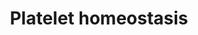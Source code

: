 ---
annotations:
- type: Pathway Ontology
  value: regulatory pathway
- type: Pathway Ontology
  value: homeostasis pathway
authors:
- MaintBot
- Egonw
- ReactomeTeam
- Anwesha
- Ryanmiller
description: 'Under normal conditions the vascular endothelium supports vasodilation,
  inhibits platelet adhesion and activation, suppresses coagulation, enhances fibrin
  cleavage and is anti-inflammatory in character. Under acute vascular trauma, vasoconstrictor
  mechanisms predominate and the endothelium becomes prothrombotic, procoagulatory
  and proinflammatory in nature. This is achieved by a reduction of endothelial dilating
  agents: adenosine, NO and prostacyclin; and by the direct action of ADP, serotonin
  and thromboxane on vascular smooth muscle cells to elicit their contraction (Becker
  et al. 2000).   Cyclooxygenase-2 (COX-2) and endothelial nitric oxide synthase (eNOS)
  are primarily expressed in endothelial cells. Both are important regulators of vascular
  function. Under normal conditions, laminar flow induces vascular endothelial COX-2
  expression and synthesis of Prostacyclin (PGI2) which in turn stimulates endothelial
  Nitric Oxide Synthase (eNOS) activity. PGI2 and NO both oppose platelet activation
  and aggregation, as does the CD39 ecto-ADPase, which decreases platelet activation
  and recruitment by metabolizing platelet-released ADP.   View original pathway at
  [http://www.reactome.org/PathwayBrowser/#DIAGRAM=418346 Reactome].'
last-edited: 2021-01-25
organisms:
- Homo sapiens
redirect_from:
- /index.php/Pathway:WP1885
- /instance/WP1885
schema-jsonld:
- '@context': https://schema.org/
  '@id': https://wikipathways.github.io/pathways/WP1885.html
  '@type': Dataset
  creator:
    '@type': Organization
    name: WikiPathways
  description: 'Under normal conditions the vascular endothelium supports vasodilation,
    inhibits platelet adhesion and activation, suppresses coagulation, enhances fibrin
    cleavage and is anti-inflammatory in character. Under acute vascular trauma, vasoconstrictor
    mechanisms predominate and the endothelium becomes prothrombotic, procoagulatory
    and proinflammatory in nature. This is achieved by a reduction of endothelial
    dilating agents: adenosine, NO and prostacyclin; and by the direct action of ADP,
    serotonin and thromboxane on vascular smooth muscle cells to elicit their contraction
    (Becker et al. 2000).   Cyclooxygenase-2 (COX-2) and endothelial nitric oxide
    synthase (eNOS) are primarily expressed in endothelial cells. Both are important
    regulators of vascular function. Under normal conditions, laminar flow induces
    vascular endothelial COX-2 expression and synthesis of Prostacyclin (PGI2) which
    in turn stimulates endothelial Nitric Oxide Synthase (eNOS) activity. PGI2 and
    NO both oppose platelet activation and aggregation, as does the CD39 ecto-ADPase,
    which decreases platelet activation and recruitment by metabolizing platelet-released
    ADP.   View original pathway at [http://www.reactome.org/PathwayBrowser/#DIAGRAM=418346
    Reactome].'
  keywords:
  - Prostacyclin:prostacyclin receptor:Gs (inactive)
  - 'PPP2CA '
  - 'P2RX4 '
  - NADP+
  - 'FGR '
  - 'NOS1 '
  - 'GNB5 '
  - 'ATP2A2 '
  - 'cinaciguat '
  - 'cGMP '
  - 'SLC8A3 '
  - 'SLC8A1 '
  - 'PL '
  - 'ATP2B4 '
  - Ca2+
  - MAPK14
  - 'ITPR2 '
  - 'KCNMB3 '
  - CRAC channel
  - ATP2A1-3
  - 'NO'
  - ORAI dimer
  - 'Phosphodiesterases, cyclic GMP-selective '
  - 'GUCY1A2 '
  - 'ATP2A3 '
  - 'p-Y-LRP8 '
  - ATP2B1-4
  - 'ORAI1 '
  - 'GNB4 '
  - CALM1
  - Cyclic GMP-dependent
  - Na+
  - 'TAGs '
  - 'GNG11 '
  - 'GNG5 '
  - protein kinases
  - 'TRPC7 '
  - 'GNG4 '
  - soluble
  - L-Arg
  - LDL:p-LRP8:FGR
  - 'ITPR3 '
  - 'P2RX1 '
  - NO:sGC:cinaciguat
  - 'KCNMB4 '
  - PTGIR:PGI2
  - FGR
  - PPi
  - p-T180,Y182-MAPK14
  - Activated
  - 'TRPC3(1-848) '
  - 'PPP2CB '
  - 'KCNMB1 '
  - 'GNB3 '
  - p-Y663,Y686-PECAM1(27-?)
  - LRP8
  - LDL:LRP8:FGR
  - CH3COO-
  - H2O
  - 'GNGT2 '
  - 'Mg2+ '
  - tetramer:I(1,4,5)P3:4xCa2+
  - Guanylate cyclase:NO
  - PECAM-1:SHP-1
  - 'KCNMA1 '
  - PTGIR
  - GTP
  - IRAG:IP3 receptor
  - 'PTGIR '
  - 'GNAS1 '
  - 'GNG12 '
  - 'PPP2R1A '
  - ATP
  - PTPN11
  - 'GTP '
  - 'p-Y663,Y686-PECAM1(27-?) '
  - 'DAG '
  - 'TRPC6 '
  - 'CHEST '
  - 'ATP2A1 '
  - H+
  - STIM1 Dimer
  - 'p-S657,S670-MRVI1 '
  - 'GNB2 '
  - NO:sGC:sGC
  - Cations
  - 'Ca2+ '
  - (PKGs)
  - 'GNG2 '
  - PLA2G4A
  - ADP
  - stimulators
  - 'PPP2R5C '
  - 'ATP '
  - LDL:LRP8
  - 'I(1,4,5)P3 '
  - cGMP-dependent
  - 'PPP2R5A '
  - (inactive)
  - BK channel
  - P2X
  - IP3R
  - 'P2RX7 '
  - 'APOB(28-4563) '
  - 'P2RX5 '
  - 'GNB1 '
  - 'LRP8 '
  - p-PECAM:PP2A
  - DAG-activated
  - TRPC3/6/7
  - 'P2RX3 '
  - 'KCNMB2 '
  - purinoreceptors:ATP
  - protein kinase
  - 'ORAI2 '
  - 'p-S1195-KCNMA1 '
  - 'GNG10 '
  - 'ATP2B2 '
  - L-Cit
  - p-S505,S727-PLA2G4A
  - PP2A
  - 'PPP2R5D '
  - 'SLC8A2 '
  - Heterotrimeric
  - 'GUCY1A3 '
  - complex
  - 'PPP2R5B '
  - type 1
  - PGI2
  - 'GUCY1B3 '
  - 'GNGT1 '
  - P2RX receptors
  - BK channel,
  - SRI
  - lyso-PAF
  - 'GNAS2 '
  - 'PRKG2 '
  - 'NOS2 '
  - 'NO '
  - IRAG:ITPR1
  - PAF
  - NADPH
  - G alpha (s):GTP
  - 'P2RX6 '
  - 'GDP '
  - LDL
  - PECAM-1:SHP-2
  - 'GNG13 '
  - 'P2RX2 '
  - 'Phosphodiesterases, dual (cAMP, cGMP) activity '
  - 'GNG8 '
  - 'Na+ '
  - NOS1,2,3
  - Prostacyclin:prostacyclin receptor:G-protein Gs (active)
  - PAFAH2
  - 'PRKG1-1 '
  - 'NOS3 '
  - 'STIM1 '
  - SLC8A1,2,3
  - Guanylate cyclase,
  - 'PTPN6 '
  - cGMP
  - PECAM1
  - 'ATP2B1 '
  - 'GNG3 '
  - 'PTPN11 '
  - phosphorylated
  - GDP
  - O2
  - PTPN6
  - 'GNG7 '
  - G-protein beta-gamma
  - 'GUCY1B2 '
  - 'PPP2R5E '
  - 'ATP2B3 '
  - phosphodiesterases
  - Phosphorylated
  - 'ITPR1 '
  - 'PGI2 '
  - GMP
  - G-protein Gs
  - 'BAY412272 '
  - 'PPP2R1B '
  - 'MRVI1 '
  - 'CHOL '
  license: CC0
  name: Platelet homeostasis
seo: CreativeWork
title: Platelet homeostasis
wpid: WP1885
---